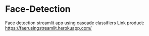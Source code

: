 # Face-Detection
Face detection streamlit app using cascade classifiers
Link product: https://faerusingstreamlit.herokuapp.com/
